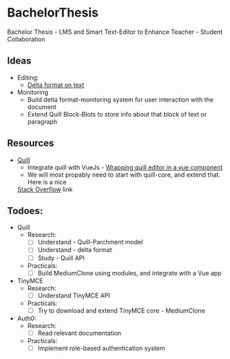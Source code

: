 # BachelorThesis
Bachelor Thesis - LMS and Smart Text-Editor to Enhance Teacher - Student Collaboration

## Ideas
  - Editing:
    - <a href="https://quilljs.com/guides/designing-the-delta-format/" target="_blank">Delta format on text</a> 
  - Monitoring
    - Build delta format-monitoring system for user interaction with the document
    - Extend Quill Block-Blots to store info about that block of text or paragraph 
## Resources
  - <a href="https://github.com/quilljs/quill" target="_blank">Quill</a>
    - Integrate quill with VueJs - <a href="https://pineco.de/wrapping-quill-editor-in-a-vue-component/" target="_blank"> 
    Wrapping quill editor in a vue component</a> 
    - We will most propably need to start with quill-core, and extend that. Here is a nice
    <a href="https://stackoverflow.com/questions/51125342/implement-custom-editor-for-quill-blot" target="_blank">
    Stack Overflow</a> link

## Todoes:
  - Quill
    - Research:
      - [ ] Understand - Quill-Parchment model
      - [ ] Understand - delta format
      - [ ] Study - Quill API
    - Practicals:
      - [ ] Build MediumClone using modules, and integrate with a Vue app
      
  - TinyMCE
    - Research:
      - [ ] Understand TinyMCE API
    - Practicals:
      - [ ] Try to download and extend TinyMCE core - MediumClone

  - Auth0:
    - Research:
      - [ ] Read relevant documentation
    - Practicals:
      - [ ] Implement role-based authentication system
